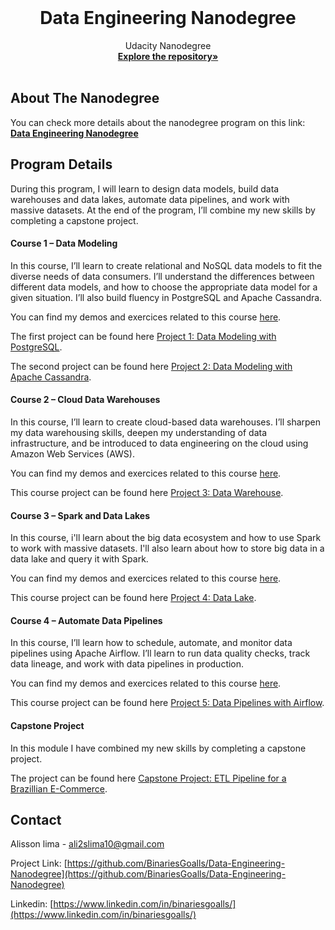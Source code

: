 <!-- PROJECT LOGO -->
<br />

<p align="center">
 </a>
 <h1 align="center">Data Engineering Nanodegree</h1>
 <p align="center">
  Udacity Nanodegree
  <br />
  <a href=https://github.com/BinariesGoalls/Udacity-Data-Engineering-Nanodegree><strong>Explore the repository»</strong></a>
  <br />
  <br />
 </p>

</p>


<!-- ABOUT THE PROJECT -->

## About The Nanodegree

You can check more details about the nanodegree program on this link: <a href=https://www.udacity.com/course/data-engineer-nanodegree--nd027><strong>Data Engineering Nanodegree</strong></a>

## **Program Details**

During this program, I will learn to design data models, build data warehouses and data lakes, automate data pipelines, and work with massive datasets. At the end of the program, I’ll combine my new skills by completing a capstone project.

#### **Course 1 – Data Modeling**

In this course, I’ll learn to create relational and NoSQL data models to fit the diverse needs of data
consumers. I’ll understand the differences between different data models, and how to choose the
appropriate data model for a given situation. I’ll also build fluency in PostgreSQL and Apache Cassandra.

You can find my demos and exercices related to this course [here](./Demos%20and%20Exercises/Data%20Modeling).

The first project can be found here [Project 1: Data Modeling with PostgreSQL](./Project%201%20Data%20Modeling%20With%20PostgreSQL). 

The second project can be found here [Project 2: Data Modeling with Apache Cassandra](./Project%202%20Data%20Modeling%20With%20Apache%20Cassandra). 

#### **Course 2 – Cloud Data Warehouses**

In this course, I’ll learn to create cloud-based data warehouses. I’ll sharpen my data warehousing skills, deepen my 
understanding of data infrastructure, and be introduced to data engineering on the cloud using Amazon Web Services (AWS).

You can find my demos and exercices related to this course [here](./Demos%20and%20Exercises/Cloud%20Data%20Warehouses).

This course project can be found here [Project 3: Data Warehouse](./Project%203%20Data%20Warehouse). 

#### **Course 3 – Spark and Data Lakes**

In this course, i'll learn about the big data ecosystem and how to use Spark to work with
massive datasets. I'll also learn about how to store big data in a data lake and query it with Spark.

You can find my demos and exercices related to this course [here](./Demos%20and%20Exercises/Spark%20and%20Data%20Lakes).

This course project can be found here [Project 4: Data Lake](./Project%204%20Data%20Lake). 

#### **Course 4 – Automate Data Pipelines**

In this course, I’ll learn how to schedule, automate, and monitor data pipelines using Apache Airflow. I’ll learn to run data quality checks, track data lineage, and work with data pipelines in production.

You can find my demos and exercices related to this course [here](./).

This course project can be found here [Project 5: Data Pipelines with Airflow](./Project%205%20Data%20Pipelines%20with%20Apache%20Airflow). 

#### **Capstone Project**

In this module I have combined my new skills by completing a capstone project.

The project can be found here [Capstone Project: ETL Pipeline for a Brazillian E-Commerce](./Capstone%20Project). 


<!-- CONTACT -->

## Contact

Alisson lima - ali2slima10@gmail.com

Project Link: [https://github.com/BinariesGoalls/Data-Engineering-Nanodegree](https://github.com/BinariesGoalls/Data-Engineering-Nanodegree)

Linkedin: [https://www.linkedin.com/in/binariesgoalls/](https://www.linkedin.com/in/binariesgoalls/)


